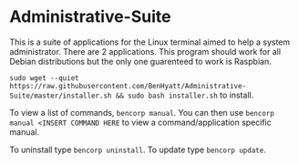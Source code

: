 # Administrative-Suite
This is a suite of applications for the Linux terminal aimed to help a system administrator.
There are 2 applications.
This program should work for all Debian distributions but the only one guarenteed to work is Raspbian.

`sudo wget --quiet https://raw.githubusercontent.com/BenHyatt/Administrative-Suite/master/installer.sh && sudo bash installer.sh`
to install.

To view a list of commands, `bencorp manual`.  You can then use `bencorp manual <INSERT COMMAND HERE` to view a command/application specific manual.

To uninstall type `bencorp uninstall`.  To update type `bencorp update`.
